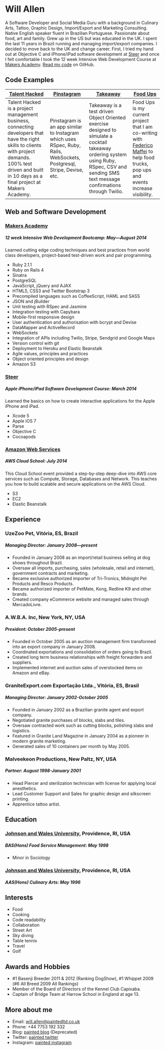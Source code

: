 Will Allen
===========
A Software Developer and Social Media Guru with a background in Culinary Arts, Tattoo, Graphic Design, Import/Export and Marketing Consulting. Native English speaker fluent in Brazilian Portuguese. Passionate about food, art and family. Grew up in the US but was educated in the UK. I spent the last 11 years in Brazil running and managing import/export companies.  I decided to move back to the UK and change career.  First, I tried my hand out at Objective C and iPhone/iPad software development at [Steer] and once I felt comfortable I took the 12 week Intensive Web Development Course at [Makers Academy]. [Read my code] on GitHub.

Code Examples
-------------

| [Talent Hacked] | [Pinstagram] | [Takeaway] | [Food Ups]
| ------------- | ------------ | ---------- | -----------
| Talent Hacked is a project management business, connecting developers that have the right skills to clients with project demands. 100% test driven and built in 10 days as a final project at Makers Academy. | Pinstagram is an app similar to Instagram which uses RSpec, Ruby, Rails, WebSockets, Postgresql, Stripe, Devise, etc. | Takeaway is a test driven Object Oriented exercise designed to simulate a cocktail takeaway ordering system using Ruby, RSpec, CSV and sending SMS text message confirmations through Twilio. | Food Ups is my current project that I am co-writing with [Federico Maffei] to help food trucks, pop ups and events increase visibility. |

Web and Software Development
----------------------------

### [Makers Academy]
##### 12 week Intensive Web Development Bootcamp: May—August 2014
Learned cutting edge coding techniques and best practices from world class developers, project-based test-driven work and pair programming.

- Ruby 2.1.1
- Ruby on Rails 4
- Sinatra
- PostgreSQL
- JavaScript, jQuery and AJAX
- HTML5, CSS3 and Twitter Bootstrap 3
- Precompiled languages such as CoffeeScript, HAML and SASS
- JSON and jBuilder
- Unit testing with RSpec and Jasmine
- Integration testing with Capybara
- Mobile-first responsive design
- User authentication and authorisation with bcrypt and Devise
- DataMapper and ActiveRecord
- WebSockets
- Integration of APIs including Twilio, Stripe, Sendgrid and Google Maps
- Version control with git
- Deployment to Heroku and Elastic Beanstalk
- Agile values, principles and practices
- Object­ oriented principles and design
- Amazon S3

### [Steer]
##### Apple iPhone/iPad Software Development Course: March 2014
Learned the basics on how to create interactive applications for the Apple iPhone and iPad.

- Xcode 5
- Apple iOS 7
- Parse
- Objective C
- Cocoapods

### [Amazon Web Services]
##### AWS Cloud School: July 2014
This Cloud School event provided a step-by-step deep-dive into AWS core services such as Compute, Storage, Databases and Network. This teaches you how to build scalable and secure applications on the AWS Cloud. 

- S3
- EC2
- Elastic Beanstalk

Experience
---------------

### UzeZoo Pet, Vitória, ES, Brazil
##### Managing Director: January 2008—present
- Founded in January 2008 as an import/retail business selling at dog shows throughout Brazil.
- Oversaw all imports, purchasing, sales (wholesale, retail and internet), government contracts and marketing.
- Became exclusive authorized importer of Tri-Tronics, Midnight Pet Products and Resco Products.
- Became authorized importer of PetMate, Kong, Redline K9 and other brands.
- Created company eCommerce website and managed sales through MercadoLivre.

### A.W.B.A. Inc, New York, NY, USA
##### President: October 2005-present
- Founded in October 2005 as an auction management firm transformed into an export company in January 2008.
- Coordinated exportations and consolidation of orders going to Brazil.
- Created long term business relationships with freight forwarders and suppliers.
- Implemented internet and auction sales of overstocked items on Amazon and eBay.

### GraniteExport.com Exportação Ltda., Vitória, ES, Brasil
##### Managing Director: January 2002-October 2005
- Founded in January 2002 as a Brazilian granite agent and export company.
- Negotiated granite purchases of blocks, slabs and tiles.
- Oversaw contracted work such as cutting blocks, polishing slabs and logistics.
- Featured in Granite Land Magazine in January 2004 as a pioneer in modern granite marketing.
- Generated sales of 10 containers per month by May 2005.

### Malveekeon Productions, New Paltz, NY, USA
##### Partner: August 1998-January 2001
- Head Piercer and sterilization technician with license for applying local anesthetics.
- Lead Customer Support and Sales for graphic design and silkscreen printing.
- Apprentice tattoo artist.

Education
---------

### [Johnson and Wales University], Providence, RI, USA
##### BAS(Hons) Food Service Management: May 1998
- Minor in Sociology

### [Johnson and Wales University], Providence, RI, USA
##### AAS(Hons) Culinary Arts: May 1996

Interests
---------

- Food
- Cooking
- Code readability
- Collaboration
- Street Art
- Sky diving
- Table tennis
- Travel
- Golf

Awards and Hobbies
------------------

- #1 Basenji Breeder 2011 & 2012 (Ranking DogShow), #1 Whippet 2009 (#6 All Breed 2009 All Rankings)
- Member of the Board of Directors of the Kennel Club Capixaba.
- Captain of Bridge Team at Harrow School in England at age 13.

More about me
-------------

- Email: will.allen@paintedltd.co.uk
- Phone: +44 7753 192 332
- Blog: [painted blog] (Deprecated)
- Twitter: [painted twitter]
- Instagram: [painted instagram]


[Read my code]:http://github.com/painted
[Makers Academy]:http://www.makersacademy.com
[Steer]:http://www.steer.me
[painted twitter]:http://www.twitter.com/paintedltd
[painted instagram]:http://instagram.com/paintedltd
[painted blog]:http://www.paintedltd.co.uk
[Johnson and Wales University]:http://www.jwu.edu
[Amazon Web Services]:http://aws.amazon.com
[Talent Hacked]:http://talent-hacked.herokuapp.com/
[Pinstagram]:http://pinstagram2.herokuapp.com/
[Takeaway]:https://github.com/painted/takeaway
[Federico Maffei]:https://github.com/federicomaffei
[Food Ups]:https://foodups.herokuapp.com/
